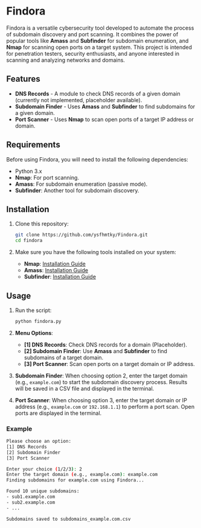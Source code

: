 # Findora

Findora is a versatile cybersecurity tool developed to automate the process of subdomain discovery and port scanning. It combines the power of popular tools like **Amass** and **Subfinder** for subdomain enumeration, and **Nmap** for scanning open ports on a target system. This project is intended for penetration testers, security enthusiasts, and anyone interested in scanning and analyzing networks and domains.

## Features

- **DNS Records** - A module to check DNS records of a given domain (currently not implemented, placeholder available).
- **Subdomain Finder** - Uses **Amass** and **Subfinder** to find subdomains for a given domain.
- **Port Scanner** - Uses **Nmap** to scan open ports of a target IP address or domain.

## Requirements

Before using Findora, you will need to install the following dependencies:

- Python 3.x
- **Nmap**: For port scanning.
- **Amass**: For subdomain enumeration (passive mode).
- **Subfinder**: Another tool for subdomain discovery.

## Installation

1. Clone this repository:
    ```bash
    git clone https://github.com/ysfhmtky/Findora.git
    cd findora
    ```

2. Make sure you have the following tools installed on your system:
    - **Nmap**: [Installation Guide](https://nmap.org/book/install.html)
    - **Amass**: [Installation Guide](https://github.com/OWASP/Amass/blob/master/docs/installation.md)
    - **Subfinder**: [Installation Guide](https://github.com/projectdiscovery/subfinder#installation)

## Usage

1. Run the script:
    ```bash
    python findora.py
    ```

2. **Menu Options**:
    - **[1] DNS Records**: Check DNS records for a domain (Placeholder).
    - **[2] Subdomain Finder**: Use **Amass** and **Subfinder** to find subdomains of a target domain.
    - **[3] Port Scanner**: Scan open ports on a target domain or IP address.

3. **Subdomain Finder**: When choosing option 2, enter the target domain (e.g., `example.com`) to start the subdomain discovery process. Results will be saved in a CSV file and displayed in the terminal.

4. **Port Scanner**: When choosing option 3, enter the target domain or IP address (e.g., `example.com` or `192.168.1.1`) to perform a port scan. Open ports are displayed in the terminal.

### Example

```bash
Please choose an option:
[1] DNS Records
[2] Subdomain Finder
[3] Port Scanner

Enter your choice (1/2/3): 2
Enter the target domain (e.g., example.com): example.com
Finding subdomains for example.com using Findora...

Found 10 unique subdomains:
- sub1.example.com
- sub2.example.com
- ...

Subdomains saved to subdomains_example.com.csv
